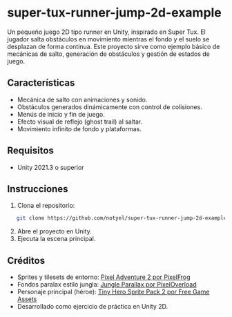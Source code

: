 # super-tux-runner-jump-2d-example

Un pequeño juego 2D tipo runner en Unity, inspirado en Super Tux. El jugador salta obstáculos en movimiento mientras el fondo y el suelo se desplazan de forma continua. Este proyecto sirve como ejemplo básico de mecánicas de salto, generación de obstáculos y gestión de estados de juego.

## Características

- Mecánica de salto con animaciones y sonido.
- Obstáculos generados dinámicamente con control de colisiones.
- Menús de inicio y fin de juego.
- Efecto visual de reflejo (ghost trail) al saltar.
- Movimiento infinito de fondo y plataformas.

## Requisitos

- Unity 2021.3 o superior

## Instrucciones

1. Clona el repositorio:
```bash
   git clone https://github.com/notyel/super-tux-runner-jump-2d-example.git
```

2. Abre el proyecto en Unity.
3. Ejecuta la escena principal.

## Créditos

- Sprites y tilesets de entorno: [Pixel Adventure 2 por PixelFrog](https://pixelfrog-assets.itch.io/pixel-adventure-2)
- Fondos paralax estilo jungla: [Jungle Parallax por PixelOverload](https://pixeloverload.itch.io/jungle-parallax-assets)
- Personaje principal (héroe): [Tiny Hero Sprite Pack 2 por Free Game Assets](https://free-game-assets.itch.io/pixel-art-tiny-hero-sprite-sheets-pack-2)
- Desarrollado como ejercicio de práctica en Unity 2D.


